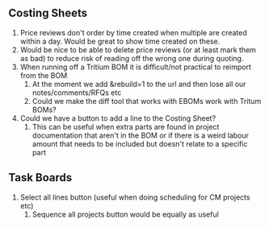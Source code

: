 ## Costing Sheets
1. Price reviews don't order by time created when multiple are created within a day. Would be great to show time created on these.
2. Would be nice to be able to delete price reviews (or at least mark them as bad) to reduce risk of reading off the wrong one during quoting.
3. When running off a Tritium BOM it is difficult/not practical to reimport from the BOM
	1. At the moment we add &rebuild=1 to the url and then lose all our notes/comments/RFQs etc
	2. Could we make the diff tool that works with EBOMs work with Tritum BOMs?
4. Could we have a button to add a line to the Costing Sheet?
	1. This can be useful when extra parts are found in project documentation that aren't in the BOM or if there is a weird labour amount that needs to be included but doesn't relate to a specific part
## Task Boards
1. Select all lines button (useful when doing scheduling for CM projects etc)
	1. Sequence all projects button would be equally as useful
